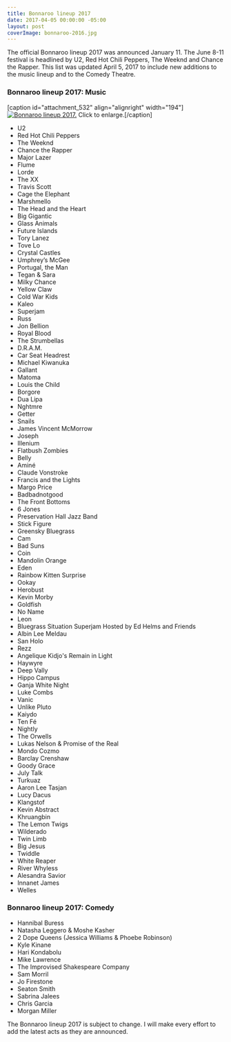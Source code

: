 ```yaml
---
title: Bonnaroo lineup 2017
date: 2017-04-05 00:00:00 -05:00
layout: post
coverImage: bonnaroo-2016.jpg
---
```


The official Bonnaroo lineup 2017 was announced January 11. The June 8-11 festival is headlined by U2, Red Hot Chili Peppers, The Weeknd and Chance the Rapper. This list was updated April 5, 2017 to include new additions to the music lineup and to the Comedy Theatre.

### Bonnaroo lineup 2017: Music

\[caption id="attachment\_532" align="alignright" width="194"\][![Bonnaroo lineup 2017.](images/roo-lineup-april-800-194x300.jpg)](https://kenbooth.net/wp-content/uploads/2017/04/roo-lineup-april-800.jpg) Click to enlarge.\[/caption\]

- U2
- Red Hot Chili Peppers
- The Weeknd
- Chance the Rapper
- Major Lazer
- Flume
- Lorde
- The XX
- Travis Scott
- Cage the Elephant
- Marshmello
- The Head and the Heart
- Big Gigantic
- Glass Animals
- Future Islands
- Tory Lanez
- Tove Lo
- Crystal Castles
- Umphrey’s McGee
- Portugal, the Man
- Tegan & Sara
- Milky Chance
- Yellow Claw
- Cold War Kids
- Kaleo
- Superjam
- Russ
- Jon Bellion
- Royal Blood
- The Strumbellas
- D.R.A.M.
- Car Seat Headrest
- Michael Kiwanuka
- Gallant
- Matoma
- Louis the Child
- Borgore
- Dua Lipa
- Nghtmre
- Getter
- Snails
- James Vincent McMorrow
- Joseph
- Illenium
- Flatbush Zombies
- Belly
- Aminé
- Claude Vonstroke
- Francis and the Lights
- Margo Price
- Badbadnotgood
- The Front Bottoms
- 6 Jones
- Preservation Hall Jazz Band
- Stick Figure
- Greensky Bluegrass
- Cam
- Bad Suns
- Coin
- Mandolin Orange
- Eden
- Rainbow Kitten Surprise
- Ookay
- Herobust
- Kevin Morby
- Goldfish
- No Name
- Leon
- Bluegrass Situation Superjam Hosted by Ed Helms and Friends
- Albin Lee Meldau
- San Holo
- Rezz
- Angelique Kidjo's Remain in Light
- Haywyre
- Deep Vally
- Hippo Campus
- Ganja White Night
- Luke Combs
- Vanic
- Unlike Pluto
- Kaiydo
- Ten Fé
- Nightly
- The Orwells
- Lukas Nelson & Promise of the Real
- Mondo Cozmo
- Barclay Crenshaw
- Goody Grace
- July Talk
- Turkuaz
- Aaron Lee Tasjan
- Lucy Dacus
- Klangstof
- Kevin Abstract
- Khruangbin
- The Lemon Twigs
- Wilderado
- Twin Limb
- Big Jesus
- Twiddle
- White Reaper
- River Whyless
- Alesandra Savior
- Innanet James
- Welles

### Bonnaroo lineup 2017: Comedy

- Hannibal Buress
- Natasha Leggero & Moshe Kasher
- 2 Dope Queens (Jessica Williams & Phoebe Robinson)
- Kyle Kinane
- Hari Kondabolu
- Mike Lawrence
- The Improvised Shakespeare Company
- Sam Morril
- Jo Firestone
- Seaton Smith
- Sabrina Jalees
- Chris Garcia
- Morgan Miller

The Bonnaroo lineup 2017 is subject to change. I will make every effort to add the latest acts as they are announced.
